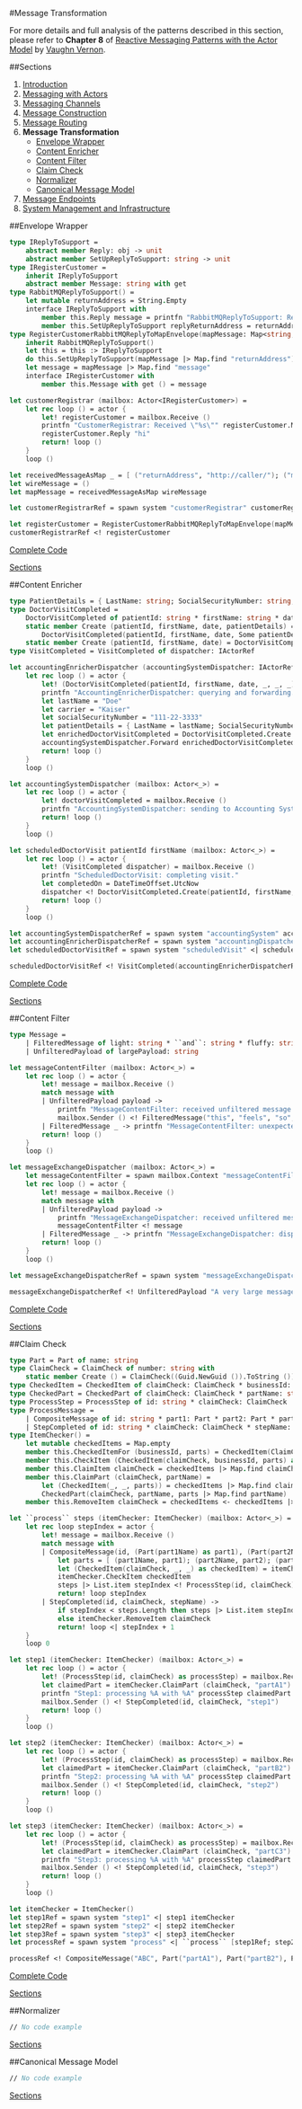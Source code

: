 #Message Transformation

For more details and full analysis of the patterns described in this section, please refer to **Chapter 8** of <a href="http://www.informit.com/store/reactive-messaging-patterns-with-the-actor-model-applications-9780133846836" target="_blank">Reactive Messaging Patterns with the Actor Model</a> by <a href="https://twitter.com/vaughnvernon" target="_blank">Vaughn Vernon</a>.


##Sections

1. [Introduction](index.html)
2. [Messaging with Actors](messaging-with-actors.html)
3. [Messaging Channels](messaging-channels.html)
4. [Message Construction](message-construction.html)
5. [Message Routing](message-routing.html)
6. **Message Transformation**
	- [Envelope Wrapper](#Envelope-Wrapper)
	- [Content Enricher](#Content-Enricher)
	- [Content Filter](#Content-Filter)
	- [Claim Check](#Claim-Check)
	- [Normalizer](#Normalizer)
	- [Canonical Message Model](#Canonical-Message-Model)
7. [Message Endpoints](message-endpoints.html)
8. [System Management and Infrastructure](system-management-and-infrastructure.html)

##Envelope Wrapper

```fsharp
type IReplyToSupport =
    abstract member Reply: obj -> unit
    abstract member SetUpReplyToSupport: string -> unit
type IRegisterCustomer = 
    inherit IReplyToSupport
    abstract member Message: string with get
type RabbitMQReplyToSupport() =
    let mutable returnAddress = String.Empty
    interface IReplyToSupport with
        member this.Reply message = printfn "RabbitMQReplyToSupport: Replying %A to \"%s\"" message returnAddress
        member this.SetUpReplyToSupport replyReturnAddress = returnAddress <- replyReturnAddress
type RegisterCustomerRabbitMQReplyToMapEnvelope(mapMessage: Map<string, string>) as this =
    inherit RabbitMQReplyToSupport()
    let this = this :> IReplyToSupport
    do this.SetUpReplyToSupport(mapMessage |> Map.find "returnAddress")
    let message = mapMessage |> Map.find "message"
    interface IRegisterCustomer with
        member this.Message with get () = message

let customerRegistrar (mailbox: Actor<IRegisterCustomer>) =
    let rec loop () = actor {
        let! registerCustomer = mailbox.Receive ()
        printfn "CustomerRegistrar: Received \"%s\"" registerCustomer.Message
        registerCustomer.Reply "hi"
        return! loop ()
    }
    loop ()

let receivedMessageAsMap _ = [ ("returnAddress", "http://caller/"); ("message", "hello") ] |> Map.ofList
let wireMessage = ()
let mapMessage = receivedMessageAsMap wireMessage

let customerRegistrarRef = spawn system "customerRegistrar" customerRegistrar

let registerCustomer = RegisterCustomerRabbitMQReplyToMapEnvelope(mapMessage)
customerRegistrarRef <! registerCustomer
```

<a href="https://github.com/jorgef/fsharpreactivepatterns/blob/master/MessageTransformation/EnvelopeWrapper.fsx" target="_blank">Complete Code</a>

[Sections](#Sections)

##Content Enricher

```fsharp
type PatientDetails = { LastName: string; SocialSecurityNumber: string; Carrier: string }
type DoctorVisitCompleted = 
    DoctorVisitCompleted of patientId: string * firstName: string * date: DateTimeOffset * carrier: string option * lastName: string option * socialSecurityNumber: string option with
    static member Create (patientId, firstName, date, patientDetails) = 
        DoctorVisitCompleted(patientId, firstName, date, Some patientDetails.Carrier, Some patientDetails.LastName, Some patientDetails.SocialSecurityNumber)
    static member Create (patientId, firstName, date) = DoctorVisitCompleted(patientId, firstName, date, None, None, None)
type VisitCompleted = VisitCompleted of dispatcher: IActorRef

let accountingEnricherDispatcher (accountingSystemDispatcher: IActorRef) (mailbox: Actor<_>) =
    let rec loop () = actor {
        let! (DoctorVisitCompleted(patientId, firstName, date, _, _, _)) = mailbox.Receive ()
        printfn "AccountingEnricherDispatcher: querying and forwarding."
        let lastName = "Doe"
        let carrier = "Kaiser"
        let socialSecurityNumber = "111-22-3333"
        let patientDetails = { LastName = lastName; SocialSecurityNumber = socialSecurityNumber; Carrier = carrier }
        let enrichedDoctorVisitCompleted = DoctorVisitCompleted.Create (patientId, firstName, date, patientDetails)
        accountingSystemDispatcher.Forward enrichedDoctorVisitCompleted
        return! loop ()
    }
    loop ()

let accountingSystemDispatcher (mailbox: Actor<_>) =
    let rec loop () = actor {
        let! doctorVisitCompleted = mailbox.Receive ()
        printfn "AccountingSystemDispatcher: sending to Accounting System..."
        return! loop ()
    }
    loop ()

let scheduledDoctorVisit patientId firstName (mailbox: Actor<_>) =
    let rec loop () = actor {
        let! (VisitCompleted dispatcher) = mailbox.Receive ()
        printfn "ScheduledDoctorVisit: completing visit."
        let completedOn = DateTimeOffset.UtcNow
        dispatcher <! DoctorVisitCompleted.Create(patientId, firstName, completedOn)
        return! loop ()
    }
    loop ()

let accountingSystemDispatcherRef = spawn system "accountingSystem" accountingSystemDispatcher
let accountingEnricherDispatcherRef = spawn system "accountingDispatcher" <| accountingEnricherDispatcher accountingSystemDispatcherRef
let scheduledDoctorVisitRef = spawn system "scheduledVisit" <| scheduledDoctorVisit "123456789" "John"

scheduledDoctorVisitRef <! VisitCompleted(accountingEnricherDispatcherRef)
```

<a href="https://github.com/jorgef/fsharpreactivepatterns/blob/master/MessageTransformation/ContentEnricher.fsx" target="_blank">Complete Code</a>

[Sections](#Sections)

##Content Filter

```fsharp
type Message =
    | FilteredMessage of light: string * ``and``: string * fluffy: string * message: string
    | UnfilteredPayload of largePayload: string

let messageContentFilter (mailbox: Actor<_>) =
    let rec loop () = actor {
        let! message = mailbox.Receive ()
        match message with
        | UnfilteredPayload payload -> 
            printfn "MessageContentFilter: received unfiltered message: %s" payload
            mailbox.Sender () <! FilteredMessage("this", "feels", "so", "right")
        | FilteredMessage _ -> printfn "MessageContentFilter: unexpected"
        return! loop ()
    }
    loop ()

let messageExchangeDispatcher (mailbox: Actor<_>) =
    let messageContentFilter = spawn mailbox.Context "messageContentFilter" messageContentFilter
    let rec loop () = actor {
        let! message = mailbox.Receive ()
        match message with
        | UnfilteredPayload payload ->
            printfn "MessageExchangeDispatcher: received unfiltered message: %s" payload
            messageContentFilter <! message
        | FilteredMessage _ -> printfn "MessageExchangeDispatcher: dispatching: %A" message
        return! loop ()
    }
    loop ()

let messageExchangeDispatcherRef = spawn system "messageExchangeDispatcher" messageExchangeDispatcher

messageExchangeDispatcherRef <! UnfilteredPayload "A very large message with complex structure..."
```

<a href="https://github.com/jorgef/fsharpreactivepatterns/blob/master/MessageTransformation/ContentFilter.fsx" target="_blank">Complete Code</a>

[Sections](#Sections)

##Claim Check

```fsharp
type Part = Part of name: string
type ClaimCheck = ClaimCheck of number: string with
    static member Create () = ClaimCheck((Guid.NewGuid ()).ToString ())
type CheckedItem = CheckedItem of claimCheck: ClaimCheck * businessId: string * parts: Map<string, Part>
type CheckedPart = CheckedPart of claimCheck: ClaimCheck * partName: string * part: obj
type ProcessStep = ProcessStep of id: string * claimCheck: ClaimCheck
type ProcessMessage =
    | CompositeMessage of id: string * part1: Part * part2: Part * part3: Part
    | StepCompleted of id: string * claimCheck: ClaimCheck * stepName: string
type ItemChecker() =
    let mutable checkedItems = Map.empty
    member this.CheckedItemFor (businessId, parts) = CheckedItem(ClaimCheck.Create(), businessId, parts)
    member this.CheckItem (CheckedItem(claimCheck, businessId, parts) as item) = checkedItems <- checkedItems |> Map.add claimCheck item
    member this.ClaimItem claimCheck = checkedItems |> Map.find claimCheck
    member this.ClaimPart (claimCheck, partName) = 
        let (CheckedItem(_, _, parts)) = checkedItems |> Map.find claimCheck
        CheckedPart(claimCheck, partName, parts |> Map.find partName)
    member this.RemoveItem claimCheck = checkedItems <- checkedItems |> Map.remove claimCheck

let ``process`` steps (itemChecker: ItemChecker) (mailbox: Actor<_>) =
    let rec loop stepIndex = actor {
        let! message = mailbox.Receive ()
        match message with
        | CompositeMessage(id, (Part(part1Name) as part1), (Part(part2Name) as part2), (Part(part3Name) as part3)) -> 
            let parts = [ (part1Name, part1); (part2Name, part2); (part3Name, part3) ] |> Map.ofList
            let (CheckedItem(claimCheck, _, _) as checkedItem) = itemChecker.CheckedItemFor (id, parts)
            itemChecker.CheckItem checkedItem
            steps |> List.item stepIndex <! ProcessStep(id, claimCheck)
            return! loop stepIndex
        | StepCompleted(id, claimCheck, stepName) -> 
            if stepIndex < steps.Length then steps |> List.item stepIndex <! ProcessStep(id, claimCheck)
            else itemChecker.RemoveItem claimCheck
            return! loop <| stepIndex + 1
    }
    loop 0

let step1 (itemChecker: ItemChecker) (mailbox: Actor<_>) =
    let rec loop () = actor {
        let! (ProcessStep(id, claimCheck) as processStep) = mailbox.Receive ()
        let claimedPart = itemChecker.ClaimPart (claimCheck, "partA1")
        printfn "Step1: processing %A with %A" processStep claimedPart
        mailbox.Sender () <! StepCompleted(id, claimCheck, "step1")
        return! loop ()
    }
    loop ()

let step2 (itemChecker: ItemChecker) (mailbox: Actor<_>) =
    let rec loop () = actor {
        let! (ProcessStep(id, claimCheck) as processStep) = mailbox.Receive ()
        let claimedPart = itemChecker.ClaimPart (claimCheck, "partB2")
        printfn "Step2: processing %A with %A" processStep claimedPart
        mailbox.Sender () <! StepCompleted(id, claimCheck, "step2")
        return! loop ()
    }
    loop ()

let step3 (itemChecker: ItemChecker) (mailbox: Actor<_>) =
    let rec loop () = actor {
        let! (ProcessStep(id, claimCheck) as processStep) = mailbox.Receive ()
        let claimedPart = itemChecker.ClaimPart (claimCheck, "partC3")
        printfn "Step3: processing %A with %A" processStep claimedPart
        mailbox.Sender () <! StepCompleted(id, claimCheck, "step3")
        return! loop ()
    }
    loop ()

let itemChecker = ItemChecker()
let step1Ref = spawn system "step1" <| step1 itemChecker
let step2Ref = spawn system "step2" <| step2 itemChecker
let step3Ref = spawn system "step3" <| step3 itemChecker
let processRef = spawn system "process" <| ``process`` [step1Ref; step2Ref; step3Ref] itemChecker

processRef <! CompositeMessage("ABC", Part("partA1"), Part("partB2"), Part("partC3"))
```

<a href="https://github.com/jorgef/fsharpreactivepatterns/blob/master/MessageTransformation/ClaimCheck.fsx" target="_blank">Complete Code</a>

[Sections](#Sections)

##Normalizer

```fsharp
// No code example
```

[Sections](#Sections)

##Canonical Message Model

```fsharp
// No code example
```

[Sections](#Sections)